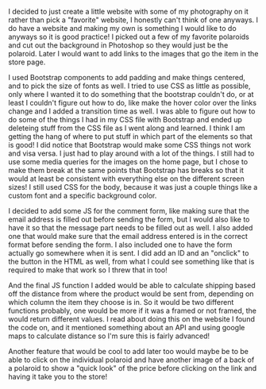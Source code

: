 I decided to just create a little website with some of my photography on it rather than pick a "favorite" website,
I honestly can't think of one anyways. I do have a website and making my own is something I would like to do 
anyways so it is good practice! I picked out a few of my favorite polaroids and cut out the background in Photoshop
so they would just be the polaroid. Later I would want to add links to the images that go the item in the store page.

I used Bootstrap components to add padding and make things centered, and to pick the size of fonts as well. I tried
to use CSS as little as possible, only where I wanted it to do something that the bootstrap couldn't do, or at least
I couldn't figure out how to do, like make the hover color over the links change and I added a transition time as
well. I was able to figure out how to do some of the things I had in my CSS file with Bootstrap and ended up deleteing
stuff from the CSS file as I went along and learned. I think I am getting the hang of where to put stuff in which part
of the elements so that is good! I did notice that Bootstrap would make some CSS things not work and visa versa. I just
had to play around with a lot of the things. I still had to use some media queries for the images on the home page, but 
I chose to make them break at the same points that Bootstrap has breaks so that it would at least be consistent with 
everything else on the different screen sizes! I still used CSS for the body, because it was just a couple things like
a custom font and a specific background color.

I decided to add some JS for the comment form, like making sure that the email address is filled out before sending the
form, but I would also like to have it so that the message part needs to be filled out as well. I also added one that
would make sure that the email address entered is in the correct format before sending the form. I also included one
to have the form actually go somewhere when it is sent. I did add an ID and an "onclick" to the button in the HTML
as well, from what I could see something like that is required to make that work so I threw that in too!

And the final JS function I added would be able to calculate shipping based off the distance from where the product
would be sent from, depending on which column the item they choose is in. So it would be two different functions 
probably, one would be more if it was a framed or not framed, the would return different values. I read about doing 
this on the website I found the code on, and it mentioned something about an API and using google maps to calculate
distance so I'm sure this is fairly advanced! 

Another feature that would be cool to add later too would maybe be to be able to click on the individual polaroid and
have another image of a back of a polaroid to show a "quick look" of the price before clicking on the link and having
it take you to the store!